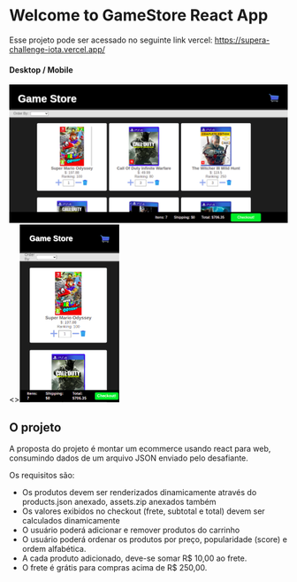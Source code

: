 # Welcome to GameStore React App

Esse projeto pode ser acessado no seguinte link vercel: https://supera-challenge-iota.vercel.app/

#### Desktop / Mobile

<img src="./game-store-images/desktop-main.png" width=600px /><><img src="./game-store-images/mobile-main.png" width=180px />

## O projeto

A proposta do projeto é montar um ecommerce usando react para web, consumindo dados de um arquivo JSON enviado pelo desafiante.

Os requisitos são:

- Os produtos devem ser renderizados dinamicamente através do products.json anexado, assets.zip anexados também
- Os valores exibidos no checkout (frete, subtotal e total) devem ser calculados dinamicamente
- O usuário poderá adicionar e remover produtos do carrinho
- O usuário poderá ordenar os produtos por preço, popularidade (score) e ordem alfabética.
- A cada produto adicionado, deve-se somar R$ 10,00 ao frete.
- O frete é grátis para compras acima de R$ 250,00.

